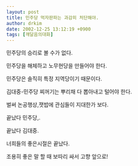```yaml
---
layout: post
title: 민주당 먹자판파는 과감히 처단해야.
author: drkim
date: 2002-12-25 13:12:19 +0900
tags: [깨달음의대화]
---
```

민주당의 승리로 볼 수가 없다.
  
민주당을 해체하고 노무현당을 만들어야 한다.
  
민주당은 솔직히 특정 지역당이기 때문이다.
  
김대중-민주당 찌꺼기는 뿌리채 다 뽑아내고 털어야 한다.
  
벌써 논공행상,잿밥에 관심들이 지대한가 보다.
  
끝났다 민주당,.
  
끝났다 김대중.
  
너희들의 좋은시절은 끝났다.
  
조용히 좋은 말 할 때 보따리 싸서 고향 앞으로!